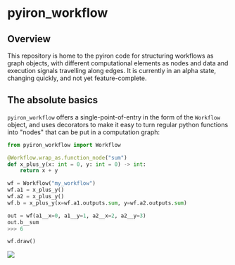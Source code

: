# pyiron_workflow


## Overview

This repository is home to the pyiron code for structuring workflows as graph objects, with different computational elements as nodes and data and execution signals travelling along edges. It is currently in an alpha state, changing quickly, and not yet feature-complete.

## The absolute basics

`pyiron_workflow` offers a single-point-of-entry in the form of the `Workflow` object, and uses decorators to make it easy to turn regular python functions into "nodes" that can be put in a computation graph:

```python
from pyiron_workflow import Workflow

@Workflow.wrap_as.function_node("sum")
def x_plus_y(x: int = 0, y: int = 0) -> int:
    return x + y

wf = Workflow("my_workflow")
wf.a1 = x_plus_y()
wf.a2 = x_plus_y()
wf.b = x_plus_y(x=wf.a1.outputs.sum, y=wf.a2.outputs.sum)

out = wf(a1__x=0, a1__y=1, a2__x=2, a2__y=3)
out.b__sum
>>> 6

wf.draw()
```

![](docs/_static/demo.png)